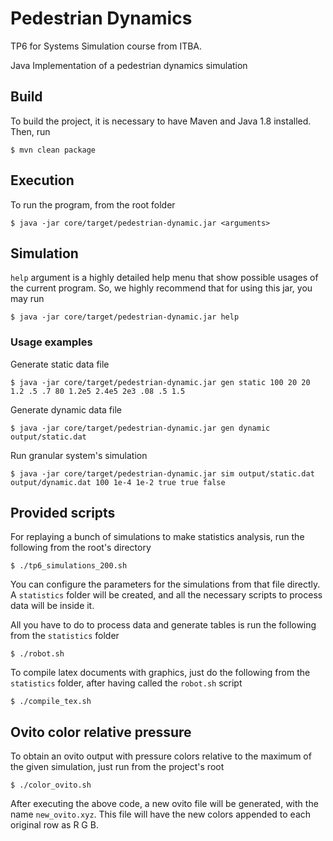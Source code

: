 # Pedestrian Dynamics
TP6 for Systems Simulation course from ITBA.

Java Implementation of a pedestrian dynamics simulation
## Build
To build the project, it is necessary to have Maven and Java 1.8 installed.
Then, run

    $ mvn clean package

## Execution
To run the program, from the root folder

    $ java -jar core/target/pedestrian-dynamic.jar <arguments>

## Simulation
`help` argument is a highly detailed help menu that show possible usages of the current program.
So, we highly recommend that for using this jar, you may run

    $ java -jar core/target/pedestrian-dynamic.jar help

### Usage examples

Generate static data file

    $ java -jar core/target/pedestrian-dynamic.jar gen static 100 20 20 1.2 .5 .7 80 1.2e5 2.4e5 2e3 .08 .5 1.5

Generate dynamic data file

    $ java -jar core/target/pedestrian-dynamic.jar gen dynamic output/static.dat

Run granular system's simulation

    $ java -jar core/target/pedestrian-dynamic.jar sim output/static.dat output/dynamic.dat 100 1e-4 1e-2 true true false

## Provided scripts
For replaying a bunch of simulations to make statistics analysis, run the following from the root's directory

    $ ./tp6_simulations_200.sh

You can configure the parameters for the simulations from that file directly.
A `statistics` folder will be created, and all the necessary scripts to process data will be inside it.

All you have to do to process data and generate tables is run the following from the `statistics` folder

    $ ./robot.sh

To compile latex documents with graphics, just do the following from the `statistics` folder,
 after having called the `robot.sh` script

    $ ./compile_tex.sh

## Ovito color relative pressure
To obtain an ovito output with pressure colors relative to the maximum of the given simulation, just run from the project's root

    $ ./color_ovito.sh

After executing the above code, a new ovito file will be generated, with the name `new_ovito.xyz`.
This file will have the new colors appended to each original row as R G B.
